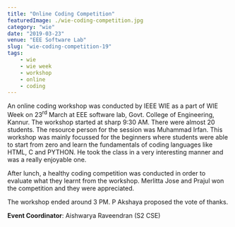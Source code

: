 ```yaml
---
title: "Online Coding Competition"
featuredImage: ./wie-coding-competition.jpg
category: "wie"
date: "2019-03-23"
venue: "EEE Software Lab"
slug: "wie-coding-competition-19"
tags:
    - wie
    - wie week
    - workshop
    - online
    - coding
---
```


An online coding workshop was conducted by IEEE WIE as a part of WIE Week on 23<sup>rd</sup> March at EEE software lab, Govt. College of Engineering, Kannur. The workshop started at sharp 9:30 AM. There were almost 20 students. The resource person for the session was Muhammad Irfan. This workshop was mainly focussed for the beginners where students were able to start from zero and learn the fundamentals of coding languages like HTML, C and PYTHON. He took the class in a very interesting manner and was a really enjoyable one.

After lunch, a healthy coding competition was conducted in order to evaluate what they learnt from the workshop. Merlitta Jose and Prajul won the competition and they were appreciated. 

The workshop ended around 3 PM. P Akshaya proposed the vote of thanks.

**Event Coordinator**: Aishwarya Raveendran (S2 CSE)